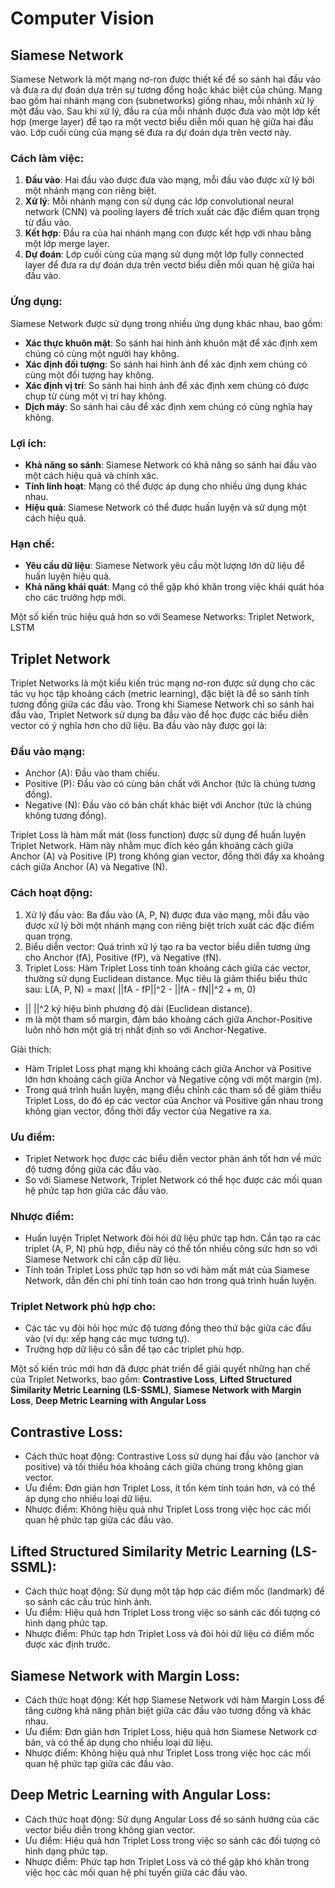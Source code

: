 # Computer Vision

## Siamese Network
Siamese Network là một mạng nơ-ron được thiết kế để so sánh hai đầu vào và đưa ra dự đoán dựa trên sự tương đồng hoặc khác biệt của chúng. Mạng bao gồm hai nhánh mạng con (subnetworks) giống nhau, mỗi nhánh xử lý một đầu vào. Sau khi xử lý, đầu ra của mỗi nhánh được đưa vào một lớp kết hợp (merge layer) để tạo ra một vectơ biểu diễn mối quan hệ giữa hai đầu vào. Lớp cuối cùng của mạng sẽ đưa ra dự đoán dựa trên vectơ này.

### Cách làm việc:

1. **Đầu vào**: Hai đầu vào được đưa vào mạng, mỗi đầu vào được xử lý bởi một nhánh mạng con riêng biệt.
2. **Xử lý**: Mỗi nhánh mạng con sử dụng các lớp convolutional neural network (CNN) và pooling layers để trích xuất các đặc điểm quan trọng từ đầu vào.
3. **Kết hợp**: Đầu ra của hai nhánh mạng con được kết hợp với nhau bằng một lớp merge layer.
4. **Dự đoán**: Lớp cuối cùng của mạng sử dụng một lớp fully connected layer để đưa ra dự đoán dựa trên vectơ biểu diễn mối quan hệ giữa hai đầu vào.

### Ứng dụng:

Siamese Network được sử dụng trong nhiều ứng dụng khác nhau, bao gồm:

* **Xác thực khuôn mặt**: So sánh hai hình ảnh khuôn mặt để xác định xem chúng có cùng một người hay không.
* **Xác định đối tượng**: So sánh hai hình ảnh để xác định xem chúng có cùng một đối tượng hay không.
* **Xác định vị trí**: So sánh hai hình ảnh để xác định xem chúng có được chụp từ cùng một vị trí hay không.
* **Dịch máy**: So sánh hai câu để xác định xem chúng có cùng nghĩa hay không.
### Lợi ích:
* **Khả năng so sánh**: Siamese Network có khả năng so sánh hai đầu vào một cách hiệu quả và chính xác.
* **Tính linh hoạt**: Mạng có thể được áp dụng cho nhiều ứng dụng khác nhau.
* **Hiệu quả**: Siamese Network có thể được huấn luyện và sử dụng một cách hiệu quả.
### Hạn chế:
* **Yêu cầu dữ liệu**: Siamese Network yêu cầu một lượng lớn dữ liệu để huấn luyện hiệu quả.
* **Khả năng khái quát**: Mạng có thể gặp khó khăn trong việc khái quát hóa cho các trường hợp mới.

Một số kiến trúc hiệu quả hơn so với Seamese Networks: Triplet Network, LSTM

## Triplet Network
Triplet Networks là một kiểu kiến trúc mạng nơ-ron được sử dụng cho các tác vụ học tập khoảng cách (metric learning), đặc biệt là để so sánh tính tương đồng giữa các đầu vào. Trong khi Siamese Network chỉ so sánh hai đầu vào, Triplet Network sử dụng ba đầu vào để học được các biểu diễn vector có ý nghĩa hơn cho dữ liệu. Ba đầu vào này được gọi là:
### Đầu vào mạng:
* Anchor (A): Đầu vào tham chiếu.
* Positive (P): Đầu vào có cùng bản chất với Anchor (tức là chúng tương đồng).
* Negative (N): Đầu vào có bản chất khác biệt với Anchor (tức là chúng không tương đồng).
 
Triplet Loss là hàm mất mát (loss function) được sử dụng để huấn luyện Triplet Network. Hàm này nhằm mục đích kéo gần khoảng cách giữa Anchor (A) và Positive (P) trong không gian vector, đồng thời đẩy xa khoảng cách giữa Anchor (A) và Negative (N).

### Cách hoạt động:

1. Xử lý đầu vào: Ba đầu vào (A, P, N) được đưa vào mạng, mỗi đầu vào được xử lý bởi một nhánh mạng con riêng biệt trích xuất các đặc điểm quan trọng.
2. Biểu diễn vector: Quá trình xử lý tạo ra ba vector biểu diễn tương ứng cho Anchor (fA), Positive (fP), và Negative (fN).
3. Triplet Loss: Hàm Triplet Loss tính toán khoảng cách giữa các vector, thường sử dụng Euclidean distance. Mục tiêu là giảm thiểu biểu thức sau:
    L(A, P, N) = max( ||fA - fP||^2 - ||fA - fN||^2 +  m, 0)
* || ||^2 ký hiệu bình phương độ dài (Euclidean distance).
* m là một tham số margin, đảm bảo khoảng cách giữa Anchor-Positive luôn nhỏ hơn một giá trị nhất định so với Anchor-Negative.

Giải thích:

* Hàm Triplet Loss phạt mạng khi khoảng cách giữa Anchor và Positive lớn hơn khoảng cách giữa Anchor và Negative cộng với một margin (m).
* Trong quá trình huấn luyện, mạng điều chỉnh các tham số để giảm thiểu Triplet Loss, do đó ép các vector của Anchor và Positive gần nhau trong không gian vector, đồng thời đẩy vector của Negative ra xa.

### Ưu điểm:
* Triplet Network học được các biểu diễn vector phản ánh tốt hơn về mức độ tương đồng giữa các đầu vào.
* So với Siamese Network, Triplet Network có thể học được các mối quan hệ phức tạp hơn giữa các đầu vào.

### Nhược điểm:
* Huấn luyện Triplet Network đòi hỏi dữ liệu phức tạp hơn. Cần tạo ra các triplet (A, P, N) phù hợp, điều này có thể tốn nhiều công sức hơn so với Siamese Network chỉ cần cặp dữ liệu.
* Tính toán Triplet Loss phức tạp hơn so với hàm mất mát của Siamese Network, dẫn đến chi phí tính toán cao hơn trong quá trình huấn luyện.

### Triplet Network phù hợp cho:
* Các tác vụ đòi hỏi học mức độ tương đồng theo thứ bậc giữa các đầu vào (ví dụ: xếp hạng các mục tương tự).
* Trường hợp dữ liệu có sẵn để tạo các triplet phù hợp.

Một số kiến trúc mới hơn đã được phát triển để giải quyết những hạn chế của Triplet Networks, bao gồm: **Contrastive Loss**, **Lifted Structured Similarity Metric Learning (LS-SSML)**, **Siamese Network with Margin Loss**, **Deep Metric Learning with Angular Loss**

## Contrastive Loss:

* Cách thức hoạt động: Contrastive Loss sử dụng hai đầu vào (anchor và positive) và tối thiểu hóa khoảng cách giữa chúng trong không gian vector.
* Ưu điểm: Đơn giản hơn Triplet Loss, ít tốn kém tính toán hơn, và có thể áp dụng cho nhiều loại dữ liệu.
* Nhược điểm: Không hiệu quả như Triplet Loss trong việc học các mối quan hệ phức tạp giữa các đầu vào.

## Lifted Structured Similarity Metric Learning (LS-SSML):

* Cách thức hoạt động: Sử dụng một tập hợp các điểm mốc (landmark) để so sánh các cấu trúc hình ảnh.
* Ưu điểm: Hiệu quả hơn Triplet Loss trong việc so sánh các đối tượng có hình dạng phức tạp.
* Nhược điểm: Phức tạp hơn Triplet Loss và đòi hỏi dữ liệu có điểm mốc được xác định trước.

## Siamese Network with Margin Loss:

* Cách thức hoạt động: Kết hợp Siamese Network với hàm Margin Loss để tăng cường khả năng phân biệt giữa các đầu vào tương đồng và khác nhau.
* Ưu điểm: Đơn giản hơn Triplet Loss, hiệu quả hơn Siamese Network cơ bản, và có thể áp dụng cho nhiều loại dữ liệu.
* Nhược điểm: Không hiệu quả như Triplet Loss trong việc học các mối quan hệ phức tạp giữa các đầu vào.

## Deep Metric Learning with Angular Loss:
* Cách thức hoạt động: Sử dụng Angular Loss để so sánh hướng của các vector biểu diễn trong không gian vector.
* Ưu điểm: Hiệu quả hơn Triplet Loss trong việc so sánh các đối tượng có hình dạng phức tạp.
* Nhược điểm: Phức tạp hơn Triplet Loss và có thể gặp khó khăn trong việc học các mối quan hệ phi tuyến giữa các đầu vào.

